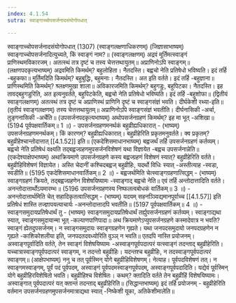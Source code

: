 ```yaml
---
index: 4.1.54
sutra: स्वाङ्गाच्चोपसर्जनादसंयोगोपधात्

---
```

 स्वाङ्गाच्चोपसर्जनादसंयोगोपधात् (1307) (स्वाङ्गलक्षणाधिकरणम्) (जिज्ञासाभाष्यम्) स्वाङ्गाच्चोपसर्जनादित्युच्यते, किं स्वाङ्गं नाम?॥ (स्वाङ्गलक्षणम्) अद्रवं मूर्तिमत्स्वाङ्गं प्राणिस्थमविकारजम्। अतत्स्थं तत्र दृष्टं च तस्य चेत्तत्तथायुतम्॥ अप्राणिनोऽपि स्वाङ्गम्॥ (लक्षणपदकृत्यभाष्यम्) अद्रवमिति किमर्थम्? बहुलोहिता। नैतदस्ति। बह्वचो नेति प्रतिषेधो भविष्यति। इदं तर्हि -बहुकफा॥ मूर्तिमदिति किमर्थम्? बहुबुद्धिः, बहुमनाः। नैतदस्ति। अत इति वर्तते। इदं तर्हि -बहुज्ञाना॥ प्राणिस्थमिति किमर्थम्? श्र्लक्ष्णमुखा शाला॥ अविकारजमिति किमर्थम्? बहुगडुः, बहुपिटका। नैतदस्ति। इह तावद्बहुगडुरिति, अत इत्यनुवर्तते, बहुपिटकेति, बह्वचो नेति प्रतिषेधो भविष्यति। इदं तर्हि -बहुशोफा॥ (द्वितीयं स्वाङ्गलक्षणम्) अतत्स्थं तत्र दृष्टं च अप्राणिस्थं प्राणिनि दृष्टं च स्वाङ्गसंज्ञं भवति। दीर्घकेशी रथ्या-इति॥ (तृतीयं स्वाङ्गलक्षणम्) तस्य चेत्तत्तथायुतम्॥ अप्राणिनोऽपि स्वाङ्गसंज्ञं भवतीति। दीर्घनासिकी -अर्चा, तुङ्गनासिकी -अर्चेति॥ (उपसर्जनपदकृत्यभाष्यम्) अथोपसर्जनग्रहणं किमर्थम्? इह मा भूत् -अशिखा॥ (5194 पूर्वपक्षवार्तिकम्॥ 1 ॥) - उपसर्जनग्रहणमनर्थकं बहुव्रीह्यधिकारात् - (भाष्यम्) उपसर्जनग्रहणमनर्थकम्। किं कारणम्? बहुव्रीह्यधिकारात्। बहुव्रीहेरिति प्रकृतमनुवर्तते। क्व प्रकृतम्? बहुव्रीहेश्चान्तोदात्तात् [[4.1.52]] इति॥ (एकदेशिसमाधानभाष्यम्) बह्वजर्थं तर्हि उपसर्जनग्रहणं कर्तव्यम्। बह्वचो नेति प्रतिषेधं वक्ष्यति तद्बह्वज्ग्रहणमुपसर्जनविशेषणं यथा विज्ञायेत -बह्वच उपसर्जनान्नेति॥ (एकदेश्याक्षेपभाष्यम्) अथाक्रियमाणे उपसर्जनग्रहणे कस्य बह्वज्ग्रहणं विशेषणं स्यात्? बहुव्रीहेरिति वर्तते। बहुव्रीहिविशेषणं विज्ञायेत। अस्ति चेदानीं कश्चिदबह्वज् बहुव्रीहिः, यदर्थो विधिः स्यात् -अस्तीत्याह -स्वडा, स्वडीति॥ (5195 एकदेशिसमाधानवार्तिकम्॥ 2 ॥) - बह्वजर्थमिति चेत्स्वाङ्गग्रहणात्सिद्धम् - (भाष्यम्) स्वाङ्गग्रहणं क्रियते, तद्बह्वज्ग्रहणेन विशेषयिष्यामः -स्वाङ्गाद् बह्वचो नेति॥ एवं तर्हि अन्तोदात्तादिति वर्तते। अनन्तोदात्तार्थोऽयमारम्भः॥ (5196 उपसर्जनग्रहणस्य निष्फलत्वबोधकं वार्तिकम्॥ 3 ॥) - अनन्तोदात्तार्थमिति चेत् सहादिकृतत्वात्सिद्धम् - (भाष्यम्) यदयम् सहनञ्ञ्विद्यमानपूर्वाच्च [[4.1.57]] इति प्रतिषेधं शास्ति तज्ज्ञापयत्याचार्यः -अनन्तोदात्तादपि भवतीति॥ (5197 पूर्वपक्षवार्तिकम्॥ 4 ॥) - स्वाङ्गसमुदायप्रतिषेधार्थं तु - (भाष्यम्) स्वाङ्गसमुदायप्रतिषेधार्थं तर्ह्युपसर्जनग्रहणं कर्तव्यम्। स्वाङ्गाद्यथा स्यात्, स्वाङ्गसमुदायान्मा भूत् -कल्याणपाणिपादा॥ अथ क्रियमाणेऽप्युपसर्जनग्रहणे कस्मादेवात्र न भवति? स्वाङ्गं ह्येतदुपसर्जनम्। न स्वाङ्गसमुदायः स्वाङ्गग्रहणेन गृह्यते। यथा जनपदसमुदायो जनपदग्रहणेन न गृह्यते -काशिकोशलीया इति, जनपदतदवध्योरिति वुञ्ञ् न भवति॥ एतदपि नास्ति प्रयोजनम्। अस्वाङ्गपूर्वादिति वर्तते, तेन स्वाङ्गं विशेषयिष्यामः -अस्वाङ्गपूर्वपदात्परं यत्स्वाङ्गं तदन्ताद् बहुव्रीहेरिति। यच्चात्रास्वाङ्गपूर्वपदात्परं स्वाङ्गम्, न तदन्तो बहुव्रीहिः। यदन्तश्च बहुव्रीहिः, न तदस्वाङ्गपूर्वपदात्परं स्वाङ्गम्॥ (आक्षेपभाष्यम्) ननु च तत् पूर्वस्मिन् योगे बहुव्रीहिविशेषणम्। नेत्याह। पूर्वपदविशेषणं तत्। न स्वाङ्गमस्वाङ्गम्, पूर्वं पदं पूर्वपदम्, अस्वाङ्गं पूर्वपदमस्वाङ्गपूर्वपदम्, अस्वाङ्गपूर्वपदादिति। यद्येवं पूर्वस्मिन् योगे बहुव्रीहिरविशेषितो भवति। बहुव्रीहिश्च विशेषितः। कथम्? क्तादिति वर्तते तेन बहुव्रीहिं विशेषयिष्यामः। अस्वाङ्गात् पूर्वपदात्परं यत् क्तान्तं तदन्ताद् बहुव्रीहेरिति॥ (सिद्धान्तभाष्यम्) इदं तर्हि प्रयोजनम् - बहुव्रीहेरिति वर्तमान उपसर्जनग्रहणमुपसर्जनमात्राद्यथा स्यात् -निष्केशी यूका, अतिकेशीमालेति॥ 